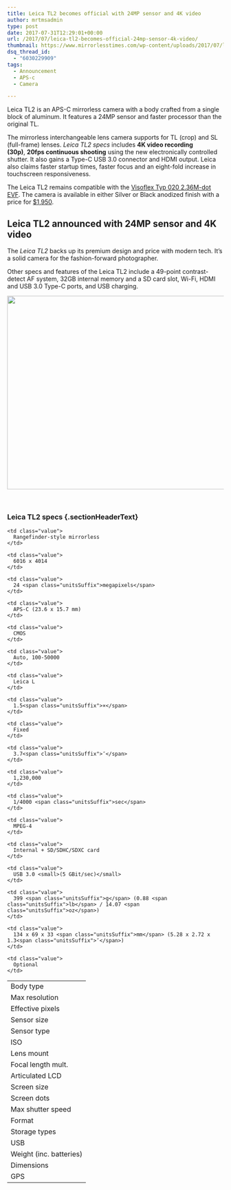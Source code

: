 ```yaml
---
title: Leica TL2 becomes official with 24MP sensor and 4K video
author: mrtmsadmin
type: post
date: 2017-07-31T12:29:01+00:00
url: /2017/07/leica-tl2-becomes-official-24mp-sensor-4k-video/
thumbnail: https://www.mirrorlesstimes.com/wp-content/uploads/2017/07/leica-tl2-white-1-750x550.jpg
dsq_thread_id:
  - "6030229909"
tags:
  - Announcement
  - APS-c
  - Camera

---
```

Leica TL2 is an APS-C mirrorless camera with a body crafted from a single block of aluminum. It features a 24MP sensor and faster processor than the original TL.

The mirrorless interchangeable lens camera supports for TL (crop) and SL (full-frame) lenses. _Leica TL2 specs_ includes **4K video recording (30p)**, **20fps continuous shooting** using the new electronically controlled shutter. It also gains a Type-C USB 3.0 connector and HDMI output. Leica also claims faster startup times, faster focus and an eight-fold increase in touchscreen responsiveness.

The Leica TL2 remains compatible with the <a href="http://amzn.to/2v3AuxX" target="_blank" rel="noopener">Visoflex Typ 020 2.36M-dot EVF</a>. The camera is available in either Silver or Black anodized finish with a price for <a href="http://amzn.to/2ua1u2b" target="_blank" rel="noopener">$1,950</a>. <!--more-->

## Leica TL2 announced with 24MP sensor and 4K video

The _Leica TL2_ backs up its premium design and price with modern tech. It&#8217;s a solid camera for the fashion-forward photographer.

Other specs and features of the Leica TL2 include a 49-point contrast-detect AF system, 32GB internal memory and a SD card slot, Wi-Fi, HDMI and USB 3.0 Type-C ports, and USB charging.

[<img class="aligncenter size-full wp-image-1220" src="https://i2.wp.com/www.mirrorlesstimes.com/wp-content/uploads/2017/07/leica-tl2.jpg?resize=600%2C450&#038;ssl=1" alt="" width="600" height="450" srcset="https://i2.wp.com/www.mirrorlesstimes.com/wp-content/uploads/2017/07/leica-tl2.jpg?w=1200&ssl=1 1200w, https://i2.wp.com/www.mirrorlesstimes.com/wp-content/uploads/2017/07/leica-tl2.jpg?resize=300%2C225&ssl=1 300w, https://i2.wp.com/www.mirrorlesstimes.com/wp-content/uploads/2017/07/leica-tl2.jpg?resize=768%2C576&ssl=1 768w, https://i2.wp.com/www.mirrorlesstimes.com/wp-content/uploads/2017/07/leica-tl2.jpg?resize=1024%2C768&ssl=1 1024w, https://i2.wp.com/www.mirrorlesstimes.com/wp-content/uploads/2017/07/leica-tl2.jpg?resize=700%2C525&ssl=1 700w" sizes="(max-width: 600px) 100vw, 600px" data-recalc-dims="1" />][1]

&nbsp;

### Leica TL2 specs {.sectionHeaderText}

<table  class=" table table-hover" border="0" cellspacing="0" cellpadding="0">
  <tr>
    <td class="label">
      Body type
    </td>
    
    <td class="value">
      Rangefinder-style mirrorless
    </td>
  </tr>
  
  <tr>
    <td class="label">
      Max resolution
    </td>
    
    <td class="value">
      6016 x 4014
    </td>
  </tr>
  
  <tr>
    <td class="label">
      Effective pixels
    </td>
    
    <td class="value">
      24 <span class="unitsSuffix">megapixels</span>
    </td>
  </tr>
  
  <tr>
    <td class="label">
      Sensor size
    </td>
    
    <td class="value">
      APS-C (23.6 x 15.7 mm)
    </td>
  </tr>
  
  <tr>
    <td class="label">
      Sensor type
    </td>
    
    <td class="value">
      CMOS
    </td>
  </tr>
  
  <tr>
    <td class="label">
      ISO
    </td>
    
    <td class="value">
      Auto, 100-50000
    </td>
  </tr>
  
  <tr>
    <td class="label">
      Lens mount
    </td>
    
    <td class="value">
      Leica L
    </td>
  </tr>
  
  <tr>
    <td class="label">
      Focal length mult.
    </td>
    
    <td class="value">
      1.5<span class="unitsSuffix">×</span>
    </td>
  </tr>
  
  <tr>
    <td class="label">
      Articulated LCD
    </td>
    
    <td class="value">
      Fixed
    </td>
  </tr>
  
  <tr>
    <td class="label">
      Screen size
    </td>
    
    <td class="value">
      3.7<span class="unitsSuffix">″</span>
    </td>
  </tr>
  
  <tr>
    <td class="label">
      Screen dots
    </td>
    
    <td class="value">
      1,230,000
    </td>
  </tr>
  
  <tr>
    <td class="label">
      Max shutter speed
    </td>
    
    <td class="value">
      1/4000 <span class="unitsSuffix">sec</span>
    </td>
  </tr>
  
  <tr>
    <td class="label">
      Format
    </td>
    
    <td class="value">
      MPEG-4
    </td>
  </tr>
  
  <tr>
    <td class="label">
      Storage types
    </td>
    
    <td class="value">
      Internal + SD/SDHC/SDXC card
    </td>
  </tr>
  
  <tr>
    <td class="label">
      USB
    </td>
    
    <td class="value">
      USB 3.0 <small>(5 GBit/sec)</small>
    </td>
  </tr>
  
  <tr>
    <td class="label">
      Weight (inc. batteries)
    </td>
    
    <td class="value">
      399 <span class="unitsSuffix">g</span> (0.88 <span class="unitsSuffix">lb</span> / 14.07 <span class="unitsSuffix">oz</span>)
    </td>
  </tr>
  
  <tr>
    <td class="label">
      Dimensions
    </td>
    
    <td class="value">
      134 x 69 x 33 <span class="unitsSuffix">mm</span> (5.28 x 2.72 x 1.3<span class="unitsSuffix">″</span>)
    </td>
  </tr>
  
  <tr>
    <td class="label">
      GPS
    </td>
    
    <td class="value">
      Optional
    </td>
  </tr>
</table>

 [1]: https://i2.wp.com/www.mirrorlesstimes.com/wp-content/uploads/2017/07/leica-tl2.jpg?ssl=1